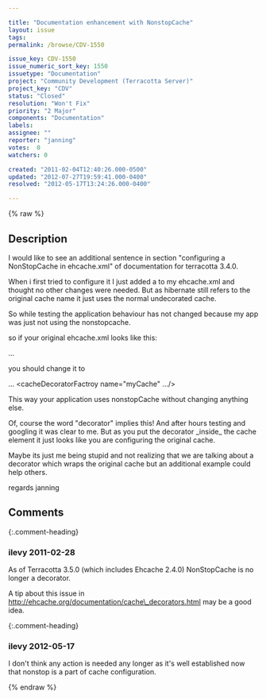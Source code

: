 ```yaml
---

title: "Documentation enhancement with NonstopCache"
layout: issue
tags: 
permalink: /browse/CDV-1550

issue_key: CDV-1550
issue_numeric_sort_key: 1550
issuetype: "Documentation"
project: "Community Development (Terracotta Server)"
project_key: "CDV"
status: "Closed"
resolution: "Won't Fix"
priority: "2 Major"
components: "Documentation"
labels: 
assignee: ""
reporter: "janning"
votes:  0
watchers: 0

created: "2011-02-04T12:40:26.000-0500"
updated: "2012-07-27T19:59:41.000-0400"
resolved: "2012-05-17T13:24:26.000-0400"

---
```




{% raw %}



## Description

<div markdown="1" class="description">

I would like to see an additional sentence in section "configuring a NonStopCache in ehcache.xml" of documentation for terracotta 3.4.0.

When i first tried to configure it I just added a <cacheDecoratorFactory> to my ehcache.xml and thought no other changes were needed. 
But as hibernate still refers to the original cache name it just uses the normal undecorated cache.

So while testing the application behaviour has not changed because my app was just not using the nonstopcache.

so if your original ehcache.xml looks like this:

<cache name="myCache">...</cache>

you should change it to

<cache name="myCacheTarget"> ...
<cacheDecoratorFactroy name="myCache" .../>
</cache>

This way your application uses nonstopCache without changing anything else.

Of, course the word "decorator" implies this! And after hours testing and googling it was clear to me.
But as you put the decorator \_inside\_ the cache element it just looks like you are configuring the original cache.

Maybe its just me being stupid and not realizing that we are talking about a decorator which wraps the original cache but an additional example could help others.

regards 
janning

</div>

## Comments


{:.comment-heading}
### **ilevy** <span class="date">2011-02-28</span>

<div markdown="1" class="comment">

As of Terracotta 3.5.0 (which includes Ehcache 2.4.0) NonStopCache is no longer a decorator.

A tip about this issue in http://ehcache.org/documentation/cache\_decorators.html may be a good idea.

</div>


{:.comment-heading}
### **ilevy** <span class="date">2012-05-17</span>

<div markdown="1" class="comment">

I don't think any action is needed any longer as it's well established now that nonstop is a part of cache configuration.

</div>



{% endraw %}
